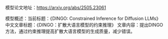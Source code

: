 模型论文地址：https://arxiv.org/abs/2505.23061

模型概述：当前标题：《DINGO: Constrained Inference for Diffusion LLMs》
中文文章标题：《DINGO：扩散大语言模型的约束推理》
文章内容：提出DINGO方法，通过约束推理提高扩散大语言模型的生成质量，减少错误。

